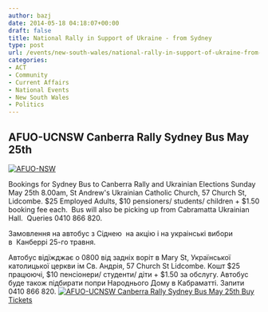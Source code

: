 ```yaml
---
author: bazj
date: 2014-05-18 04:18:07+00:00
draft: false
title: National Rally in Support of Ukraine - from Sydney
type: post
url: /events/new-south-wales/national-rally-in-support-of-ukraine-from-sydney/
categories:
- ACT
- Community
- Current Affairs
- National Events
- New South Wales
- Politics
---
```


## AFUO-UCNSW Canberra Rally Sydney Bus May 25th


[![AFUO-NSW](http://www.ozeukes.com/wp-content/uploads/2014/05/AFUO-NSW.jpg)
](http://www.ozeukes.com/wp-content/uploads/2014/05/AFUO-NSW.jpg)

Bookings for Sydney Bus to Canberra Rally and Ukrainian Elections Sunday May 25th 8.00am, St Andrew's Ukrainian Catholic Church, 57 Church St, Lidcombe. $25 Employed Adults, $10 pensioners/ students/ children + $1.50 booking fee each.  Bus will also be picking up from Cabramatta Ukrainian Hall.  Queries 0410 866 820.

Замовлення на автобус з Сіднею  на акцію і на украінські вибори в  Канберрі 25-го травня.

Автобус відїжджає о 0800 від задніх воріт в Mary St, Української католицької церкви ім Св. Андрія, 57 Church St Lidcombe. Koшт $25 працюючі, $10 пенсіонери/ студенти/ діти + $1.50 за обслугу. Автобус буде також підбирати попри Народнього Дому в Кабраматті. Запити 0410 866 820.
[![AFUO-UCNSW Canberra Rally Sydney Bus May 25th](https://www.stickytickets.com.au/static/img/StickyTickets_Logo_260_51.png)
Buy Tickets](https://www.stickytickets.com.au/17271)
